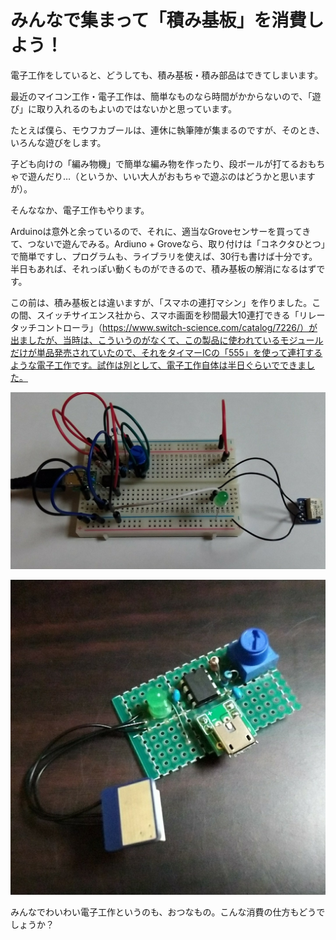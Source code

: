 # みんなで集まって「積み基板」を消費しよう！

電子工作をしていると、どうしても、積み基板・積み部品はできてしまいます。

最近のマイコン工作・電子工作は、簡単なものなら時間がかからないので、「遊び」に取り入れるのもよいのではないかと思っています。

たとえば僕ら、モウフカブールは、連休に執筆陣が集まるのですが、そのとき、いろんな遊びをします。

子ども向けの「編み物機」で簡単な編み物を作ったり、段ボールが打てるおもちゃで遊んだり…（というか、いい大人がおもちゃで遊ぶのはどうかと思いますが）。

そんななか、電子工作もやります。

Arduinoは意外と余っているので、それに、適当なGroveセンサーを買ってきて、つないで遊んでみる。Ardiuno + Groveなら、取り付けは「コネクタひとつ」で簡単ですし、プログラムも、ライブラリを使えば、30行も書けば十分です。半日もあれば、それっぽい動くものができるので、積み基板の解消になるはずです。

この前は、積み基板とは違いますが、「スマホの連打マシン」を作りました。この間、スイッチサイエンス社から、スマホ画面を秒間最大10連打できる「リレータッチコントローラ」（https://www.switch-science.com/catalog/7226/）が出ましたが、当時は、こういうのがなくて、この製品に使われているモジュールだけが単品発売されていたので、それをタイマーICの「555」を使って連打するような電子工作です。試作は別として、電子工作自体は半日ぐらいでできました。

![ブレッドボードで試作したもの（こっちはモウフの集いに向けて事前準備](images/chap-mofu/mofu1.jpg)

![ちゃんと基板に半田付けしたもの（こちらは半日ぐらいで工作できる）](images/chap-mofu/mofu2.jpg)

みんなでわいわい電子工作というのも、おつなもの。こんな消費の仕方もどうでしょうか？
